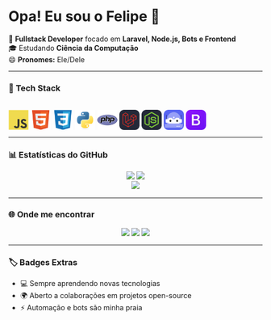 # Opa! Eu sou o Felipe 👋

🚀 **Fullstack Developer** focado em **Laravel, Node.js, Bots e Frontend**  
🎓 Estudando **Ciência da Computação**  
😄 **Pronomes:** Ele/Dele  

---

### 🚀 Tech Stack

<div style="display: inline_block"><br>
  <img align="center" alt="JS" height="40" width="40" src="https://raw.githubusercontent.com/devicons/devicon/master/icons/javascript/javascript-original.svg">
  <img align="center" alt="HTML" height="40" width="40" src="https://raw.githubusercontent.com/devicons/devicon/master/icons/html5/html5-original.svg">
  <img align="center" alt="CSS" height="40" width="40" src="https://raw.githubusercontent.com/devicons/devicon/master/icons/css3/css3-original.svg">
  <img align="center" alt="Python" height="40" width="40" src="https://raw.githubusercontent.com/devicons/devicon/master/icons/python/python-original.svg">
  <img align="center" alt="PHP" height="40" width="40" src="https://raw.githubusercontent.com/devicons/devicon/master/icons/php/php-original.svg">
  <img align="center" alt="Laravel" height="40" width="40" src="https://raw.githubusercontent.com/tandpfun/skill-icons/refs/heads/main/icons/Laravel-Dark.svg">
  <img align="center" alt="Node.js" height="40" width="40" src="https://raw.githubusercontent.com/tandpfun/skill-icons/refs/heads/main/icons/NodeJS-Dark.svg">
  <img align="center" alt="Discord Bots" height="40" width="40" src="https://raw.githubusercontent.com/tandpfun/skill-icons/main/icons/DiscordBots.svg">
  <img align="center" alt="Bootstrap" height="40" width="40" src="https://raw.githubusercontent.com/tandpfun/skill-icons/refs/heads/main/icons/Bootstrap.svg">
</div>

---

### 📊 Estatísticas do GitHub

<div align="center">
  <img height="160em" src="https://github-readme-stats.vercel.app/api?username=lipehsz05&show_icons=true&theme=radical&count_private=true"/>
  <img height="160em" src="https://github-readme-stats.vercel.app/api/top-langs/?username=lipehsz05&layout=compact&langs_count=7&theme=radical"/>
</div>

<div align="center">
  <img height="160em" src="https://streak-stats.demolab.com/?user=lipehsz05&theme=radical&hide_border=false"/>
</div>

---

### 🌐 Onde me encontrar

<div align="center"> 
  <a href="https://instagram.com/lipehsz" target="_blank" style="text-decoration:none;">
    <img src="https://img.shields.io/badge/-Instagram-%23E4405F?style=for-the-badge&logo=instagram&logoColor=white"/>
  </a>
  <a href="mailto:ftsu2570@gmail.com" style="text-decoration:none;">
    <img src="https://img.shields.io/badge/-Gmail-%23333?style=for-the-badge&logo=gmail&logoColor=white"/>
  </a>
  <a href="https://www.linkedin.com/in/lipehsz" target="_blank" style="text-decoration:none;">
    <img src="https://img.shields.io/badge/-LinkedIn-%230077B5?style=for-the-badge&logo=linkedin&logoColor=white"/>
  </a> 
</div>

---

### 🏷️ Badges Extras
- 💻 Sempre aprendendo novas tecnologias  
- 🌍 Aberto a colaborações em projetos open-source  
- ⚡ Automação e bots são minha praia  

